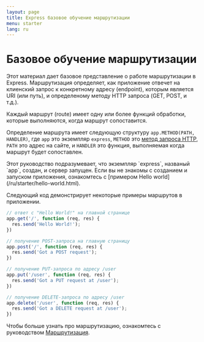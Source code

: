 ```yaml
---
layout: page
title: Express базовое обучение маршрутизации
menu: starter
lang: ru
---
```


# Базовое обучение маршрутизации

Этот материал дает базовое представление о работе маршрутизации в Express. Маршрутизация определяет, как приложение отвечет на клиенский запрос 
к конкретному адресу (endpoint), которым является URI (или путь), и определеному методу HTTP запроса (GET, POST, и т.д.).

Каждый маршрут (route) имеет одну или более функций обработки, которые выполняются, когда маршрут сопоставится. 

Определение маршрута имеет следующую структуру `app.METHOD(PATH, HANDLER)`, где `app` это экземпляр `express`, `METHOD` это [метод запроса HTTP](http://ru.wikipedia.org/wiki/Hypertext_Transfer_Protocol), `PATH` это адрес на сайте, и `HANDLER` это функция, выполняемая когда маршрут будет сопоставлен.

<div class="doc-box doc-notice" markdown="1">
Этот руководство подразумевает, что экземпляр `express`, названый `app`, создан, и сервер запущен. Если вы не знакомы с созданием и запуском приложения, ознакомтесь с [примером Hello world](/ru/starter/hello-world.html).
</div>

Следующий код демонстрирует некоторые примеры маршрутов в приложении.

~~~js
// ответ с "Hello World!" на главной странице
app.get('/', function (req, res) {
  res.send('Hello World!');
})

// получение POST-запроса на главную страницу
app.post('/', function (req, res) {
  res.send('Got a POST request');
})

// получение PUT-запроса по адресу /user
app.put('/user', function (req, res) {
  res.send('Got a PUT request at /user');
})

// получение DELETE-запроса по адресу /user
app.delete('/user', function (req, res) {
  res.send('Got a DELETE request at /user');
})
~~~

Чтобы больше узнать про маршрутизацию, ознакомтесь с руководством [Маршрутизация](/ru/guide/routing.html).
